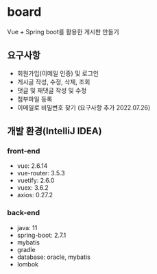 # board
Vue + Spring boot를 활용한 게시판 만들기

<h2>요구사항</h2>

- 회원가입(이메일 인증) 및 로그인
- 게시글 작성, 수정, 삭제, 조회
- 댓글 및 재댓글 작성 및 수정
- 첨부파일 등록
- 이메일로 비밀번호  찾기 (요구사항 추가 2022.07.26)

<h2> 개발 환경(IntelliJ IDEA) </h2>
<h3>front-end</h3>

- vue: 2.6.14
- vue-router: 3.5.3
- vuetify: 2.6.0
- vuex: 3.6.2
- axios: 0.27.2

<h3>back-end</h3>

- java: 11
- spring-boot: 2.7.1
- mybatis
- gradle
- database: oracle, mybatis
- lombok
